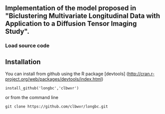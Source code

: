 ## Implementation of the model proposed in "Biclustering Multivariate Longitudinal Data with Application to a Diffusion Tensor Imaging Study".

### Load source code

## Installation

You can install from github using the R package [devtools] (http://cran.r-project.org/web/packages/devtools/index.html)

	install_github('longbc','clbwvr')

or from the command line

	git clone https://github.com/clbwvr/longbc.git	
